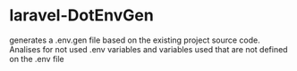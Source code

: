 # laravel-DotEnvGen
generates a .env.gen file based on the existing project source code. Analises for not used .env variables and variables used that are not defined on the .env file
